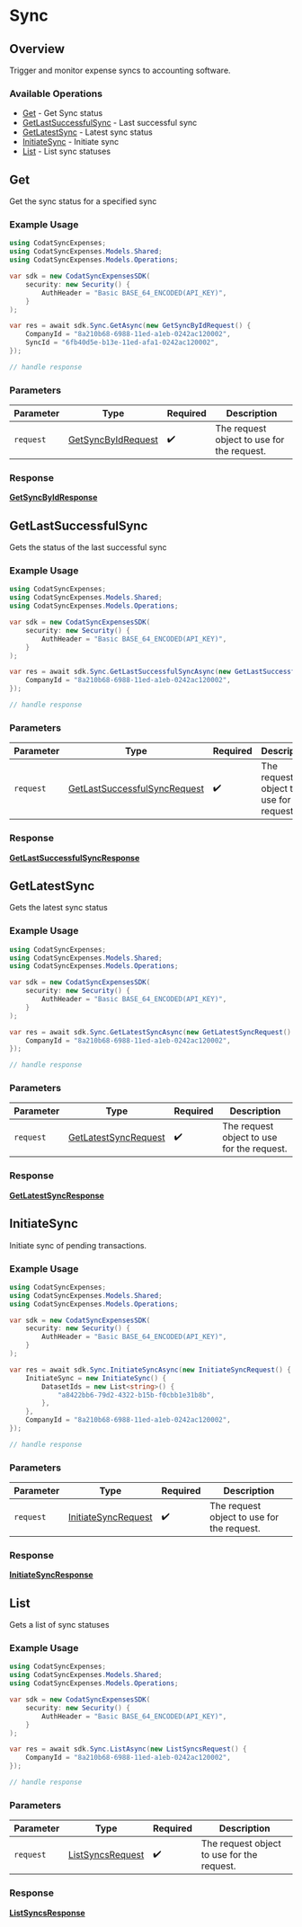 # Sync

## Overview

Trigger and monitor expense syncs to accounting software.

### Available Operations

* [Get](#get) - Get Sync status
* [GetLastSuccessfulSync](#getlastsuccessfulsync) - Last successful sync
* [GetLatestSync](#getlatestsync) - Latest sync status
* [InitiateSync](#initiatesync) - Initiate sync
* [List](#list) - List sync statuses

## Get

Get the sync status for a specified sync

### Example Usage

```csharp
using CodatSyncExpenses;
using CodatSyncExpenses.Models.Shared;
using CodatSyncExpenses.Models.Operations;

var sdk = new CodatSyncExpensesSDK(
    security: new Security() {
        AuthHeader = "Basic BASE_64_ENCODED(API_KEY)",
    }
);

var res = await sdk.Sync.GetAsync(new GetSyncByIdRequest() {
    CompanyId = "8a210b68-6988-11ed-a1eb-0242ac120002",
    SyncId = "6fb40d5e-b13e-11ed-afa1-0242ac120002",
});

// handle response
```

### Parameters

| Parameter                                                           | Type                                                                | Required                                                            | Description                                                         |
| ------------------------------------------------------------------- | ------------------------------------------------------------------- | ------------------------------------------------------------------- | ------------------------------------------------------------------- |
| `request`                                                           | [GetSyncByIdRequest](../../models/operations/GetSyncByIdRequest.md) | :heavy_check_mark:                                                  | The request object to use for the request.                          |


### Response

**[GetSyncByIdResponse](../../models/operations/GetSyncByIdResponse.md)**


## GetLastSuccessfulSync

Gets the status of the last successful sync

### Example Usage

```csharp
using CodatSyncExpenses;
using CodatSyncExpenses.Models.Shared;
using CodatSyncExpenses.Models.Operations;

var sdk = new CodatSyncExpensesSDK(
    security: new Security() {
        AuthHeader = "Basic BASE_64_ENCODED(API_KEY)",
    }
);

var res = await sdk.Sync.GetLastSuccessfulSyncAsync(new GetLastSuccessfulSyncRequest() {
    CompanyId = "8a210b68-6988-11ed-a1eb-0242ac120002",
});

// handle response
```

### Parameters

| Parameter                                                                               | Type                                                                                    | Required                                                                                | Description                                                                             |
| --------------------------------------------------------------------------------------- | --------------------------------------------------------------------------------------- | --------------------------------------------------------------------------------------- | --------------------------------------------------------------------------------------- |
| `request`                                                                               | [GetLastSuccessfulSyncRequest](../../models/operations/GetLastSuccessfulSyncRequest.md) | :heavy_check_mark:                                                                      | The request object to use for the request.                                              |


### Response

**[GetLastSuccessfulSyncResponse](../../models/operations/GetLastSuccessfulSyncResponse.md)**


## GetLatestSync

Gets the latest sync status

### Example Usage

```csharp
using CodatSyncExpenses;
using CodatSyncExpenses.Models.Shared;
using CodatSyncExpenses.Models.Operations;

var sdk = new CodatSyncExpensesSDK(
    security: new Security() {
        AuthHeader = "Basic BASE_64_ENCODED(API_KEY)",
    }
);

var res = await sdk.Sync.GetLatestSyncAsync(new GetLatestSyncRequest() {
    CompanyId = "8a210b68-6988-11ed-a1eb-0242ac120002",
});

// handle response
```

### Parameters

| Parameter                                                               | Type                                                                    | Required                                                                | Description                                                             |
| ----------------------------------------------------------------------- | ----------------------------------------------------------------------- | ----------------------------------------------------------------------- | ----------------------------------------------------------------------- |
| `request`                                                               | [GetLatestSyncRequest](../../models/operations/GetLatestSyncRequest.md) | :heavy_check_mark:                                                      | The request object to use for the request.                              |


### Response

**[GetLatestSyncResponse](../../models/operations/GetLatestSyncResponse.md)**


## InitiateSync

Initiate sync of pending transactions.

### Example Usage

```csharp
using CodatSyncExpenses;
using CodatSyncExpenses.Models.Shared;
using CodatSyncExpenses.Models.Operations;

var sdk = new CodatSyncExpensesSDK(
    security: new Security() {
        AuthHeader = "Basic BASE_64_ENCODED(API_KEY)",
    }
);

var res = await sdk.Sync.InitiateSyncAsync(new InitiateSyncRequest() {
    InitiateSync = new InitiateSync() {
        DatasetIds = new List<string>() {
            "a8422bb6-79d2-4322-b15b-f0cbb1e31b8b",
        },
    },
    CompanyId = "8a210b68-6988-11ed-a1eb-0242ac120002",
});

// handle response
```

### Parameters

| Parameter                                                             | Type                                                                  | Required                                                              | Description                                                           |
| --------------------------------------------------------------------- | --------------------------------------------------------------------- | --------------------------------------------------------------------- | --------------------------------------------------------------------- |
| `request`                                                             | [InitiateSyncRequest](../../models/operations/InitiateSyncRequest.md) | :heavy_check_mark:                                                    | The request object to use for the request.                            |


### Response

**[InitiateSyncResponse](../../models/operations/InitiateSyncResponse.md)**


## List

Gets a list of sync statuses

### Example Usage

```csharp
using CodatSyncExpenses;
using CodatSyncExpenses.Models.Shared;
using CodatSyncExpenses.Models.Operations;

var sdk = new CodatSyncExpensesSDK(
    security: new Security() {
        AuthHeader = "Basic BASE_64_ENCODED(API_KEY)",
    }
);

var res = await sdk.Sync.ListAsync(new ListSyncsRequest() {
    CompanyId = "8a210b68-6988-11ed-a1eb-0242ac120002",
});

// handle response
```

### Parameters

| Parameter                                                       | Type                                                            | Required                                                        | Description                                                     |
| --------------------------------------------------------------- | --------------------------------------------------------------- | --------------------------------------------------------------- | --------------------------------------------------------------- |
| `request`                                                       | [ListSyncsRequest](../../models/operations/ListSyncsRequest.md) | :heavy_check_mark:                                              | The request object to use for the request.                      |


### Response

**[ListSyncsResponse](../../models/operations/ListSyncsResponse.md)**

